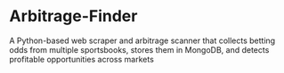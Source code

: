 # Arbitrage-Finder
A Python-based web scraper and arbitrage scanner that collects betting odds from multiple sportsbooks, stores them in MongoDB, and detects profitable opportunities across markets
